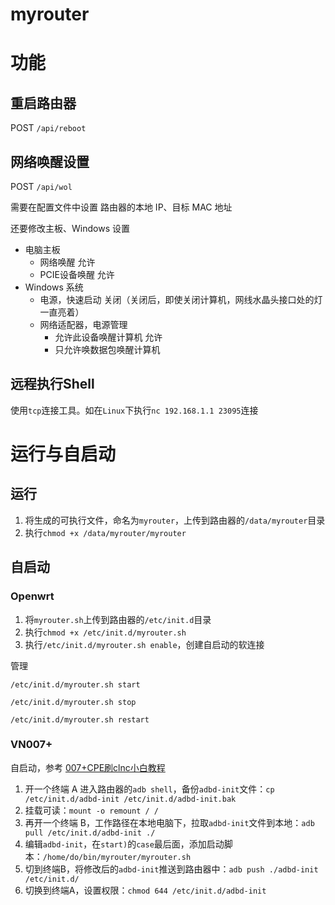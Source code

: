 # myrouter

# 功能

## 重启路由器

POST `/api/reboot`

## 网络唤醒设置

POST `/api/wol`

需要在配置文件中设置 路由器的本地 IP、目标 MAC 地址

还要修改主板、Windows 设置

* 电脑主板
    * 网络唤醒 允许
    * PCIE设备唤醒 允许
* Windows 系统
    * 电源，快速启动 关闭（关闭后，即使关闭计算机，网线水晶头接口处的灯一直亮着）
    * 网络适配器，电源管理
        * 允许此设备唤醒计算机 允许
        * 只允许唤数据包唤醒计算机

## 远程执行Shell

使用`tcp`连接工具。如在`Linux`下执行`nc 192.168.1.1 23095`连接

# 运行与自启动

## 运行

1. 将生成的可执行文件，命名为`myrouter`，上传到路由器的`/data/myrouter`目录
2. 执行`chmod +x /data/myrouter/myrouter`

## 自启动

### Openwrt

1. 将`myrouter.sh`上传到路由器的`/etc/init.d`目录
2. 执行`chmod +x /etc/init.d/myrouter.sh`
3. 执行`/etc/init.d/myrouter.sh enable`，创建自启动的软连接

管理

```shell
/etc/init.d/myrouter.sh start

/etc/init.d/myrouter.sh stop

/etc/init.d/myrouter.sh restart
```

### VN007+

自启动，参考 [007+CPE刷clnc小白教程](https://yaohuo.me/bbs/book_view.aspx?sitei=1000&classid=203&id=1097747&vpage=&lpage=)

1. 开一个终端 A 进入路由器的`adb shell`，备份`adbd-init`文件：`cp /etc/init.d/adbd-init /etc/init.d/adbd-init.bak`
2. 挂载可读：`mount -o remount / /`
3. 再开一个终端 B，工作路径在本地电脑下，拉取`adbd-init`文件到本地：`adb pull /etc/init.d/adbd-init ./`
4. 编辑`adbd-init`，在`start)`的`case`最后面，添加启动脚本：`/home/do/bin/myrouter/myrouter.sh`
5. 切到终端B，将修改后的`adbd-init`推送到路由器中：`adb push ./adbd-init /etc/init.d/`
6. 切换到终端A，设置权限：`chmod 644 /etc/init.d/adbd-init`